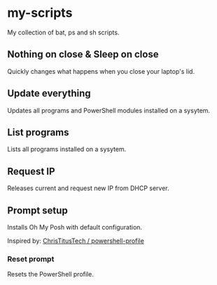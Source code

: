 # my-scripts
My collection of bat, ps and sh scripts.

## Nothing on close & Sleep on close
Quickly changes what happens when you close your laptop's lid.

## Update everything
Updates all programs and PowerShell modules installed on a sysytem.

## List programs
Lists all programs installed on a sysytem.

## Request IP
Releases current and request new IP from DHCP server.

## Prompt setup
Installs Oh My Posh with default configuration.

Inspired by: [ChrisTitusTech / powershell-profile](https://github.com/ChrisTitusTech/powershell-profile)

### Reset prompt
Resets the PowerShell profile.